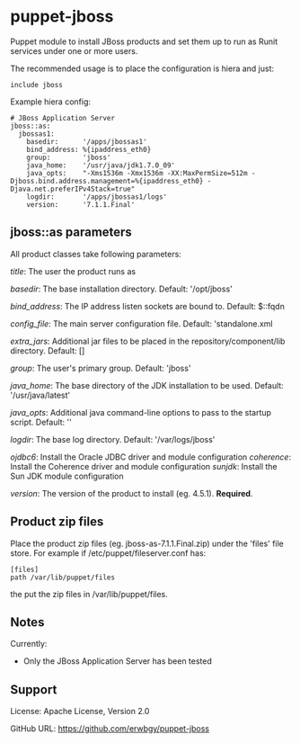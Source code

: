 # puppet-jboss

Puppet module to install JBoss products and set them up to run as Runit services
under one or more users.

The recommended usage is to place the configuration is hiera and just:

    include jboss

Example hiera config:

    # JBoss Application Server
    jboss::as:
      jbossas1:
        basedir:      '/apps/jbossas1'
        bind_address: %{ipaddress_eth0}
        group:        'jboss'
        java_home:    '/usr/java/jdk1.7.0_09'
        java_opts:    "-Xms1536m -Xmx1536m -XX:MaxPermSize=512m -Djboss.bind.address.management=%{ipaddress_eth0} -Djava.net.preferIPv4Stack=true"
        logdir:       '/apps/jbossas1/logs'
        version:      '7.1.1.Final'

## jboss::as parameters

All product classes take following parameters:

*title*: The user the product runs as

*basedir*: The base installation directory. Default: '/opt/jboss'

*bind_address*: The IP address listen sockets are bound to. Default: $::fqdn

*config_file*: The main server configuration file. Default: 'standalone.xml

*extra_jars*: Additional jar files to be placed in the repository/component/lib directory. Default: []

*group*: The user's primary group. Default: 'jboss'

*java_home*: The base directory of the JDK installation to be used. Default:
'/usr/java/latest'

*java_opts*: Additional java command-line options to pass to the startup
script. Default: ''

*logdir*: The base log directory. Default: '/var/logs/jboss'

*ojdbc6*: Install the Oracle JDBC driver and module configuration
*coherence*: Install the Coherence driver and module configuration
*sunjdk*: Install the Sun JDK module configuration

*version*: The version of the product to install (eg. 4.5.1). **Required**.

## Product zip files

Place the product zip files (eg. jboss-as-7.1.1.Final.zip) under the 'files' file store.  For example if /etc/puppet/fileserver.conf has:

    [files]
    path /var/lib/puppet/files

the put the zip files in /var/lib/puppet/files.

## Notes

Currently:

* Only the JBoss Application Server has been tested

## Support

License: Apache License, Version 2.0

GitHub URL: https://github.com/erwbgy/puppet-jboss

